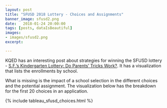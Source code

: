 ```yaml
---
layout: post
title: "SFUSD 2018 Lottery - Choices and Assignments"
banner_image: sfusd2.png
date:   2018-01-24 20:00:00
tags: [posts, dataIsBeautiful]
images:
- images/sfusd2.png
excerpt:

---
```


KQED has an interesting post about strategies for winning the SFUSD lottery - [S.F.’s Kindergarten Lottery: Do Parents’ Tricks Work?](https://ww2.kqed.org/news/2018/01/10/s-f-s-kindergarten-lottery-do-parents-tricks-work/). It has a visualization that lists the enrollments by school.

What is missing is the impact of a school selection in the different choices and the potential assignment. The visualization below has the breakdown for the first 20 choices in an application.

{% include tableau_sfusd_choices.html %}
